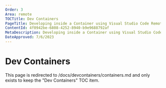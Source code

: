 ```yaml
---
Order: 3
Area: remote
TOCTitle: Dev Containers
PageTitle: Developing inside a Container using Visual Studio Code Remote Development
ContentId: 4f0942be-6808-4252-8940-b9e9688792af
MetaDescription: Developing inside a Container using Visual Studio Code Remote Development
DateApproved: 7/6/2023
---
```

# Dev Containers

This page is redirected to /docs/devcontainers/containers.md and only exists to keep the "Dev Containers" TOC item.
